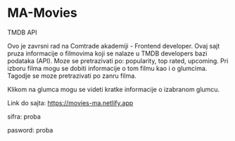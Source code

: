 # MA-Movies
TMDB API

Ovo je zavrsni rad na Comtrade akademiji - Frontend developer.
Ovaj sajt pruza informacije o filmovima koji se nalaze u TMDB developers bazi podataka (API).
Moze se pretrazivati po: popularity, top rated, upcoming.
Pri izboru filma mogu se dobiti informacije o tom filmu kao i o glumcima.
Tagodje se moze pretrazivati po zanru filma.

Klikom na glumca mogu se videti kratke informacije o izabranom glumcu.

Link do sajta: https://movies-ma.netlify.app

sifra: proba

pasword: proba



